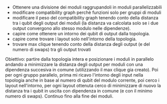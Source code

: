 - Ottenere una divisione dei moduli raggrupandoli in moduli parallelizzabili
- modificare compatibility graph perchè funzioni solo per gruppi di moduli
- modificare il peso del compatibility graph tenendo conto della distanza tra i qubit degli output dei moduli (la distanza va calcolata solo se i due output convergono allo stesso modulo nelle dipendenze).
- capire come ottenere un intorno dei qubit di output dalla topologia.
- capire come trovare i layout solo nell'intorno della topologia.
- trovare max clique tenendo conto della distanza degli output (e del numero di swaps) tra gli output trovati

Obiettivo: partire dalla topologia intera e posizionare i moduli in parallelo andando a minimizzare la distanza degli output per moduli con una dipendenza succesiva in comune (utilizzando il max clique gia creato). Poi per ogni gruppo parallelo, prima mi ricavo l'intorno degli input nella topologia anche in base al numero di qubit del modulo corrente, poi cerco i layout nell'intorno, per ogni layout ottenuta cerco di minimizzare di nuovo la distanza tra i qubit in uscita con dipendenza in comune (e con il minimo numero di swaps). Continuo fino alla fine dei moduli.
